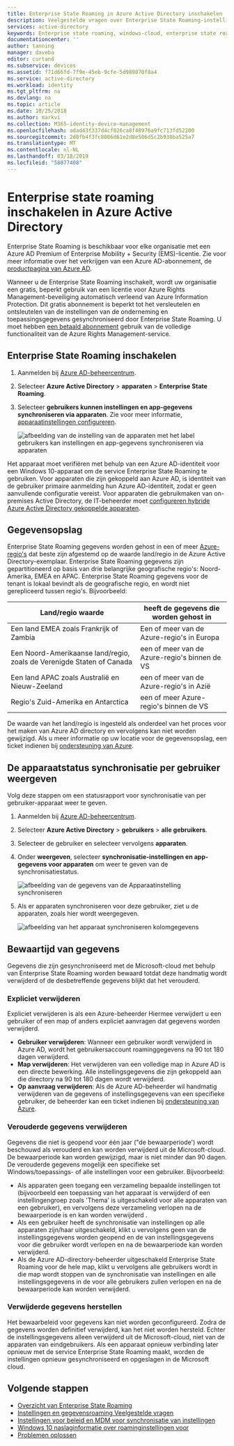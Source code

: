 ```yaml
---
title: Enterprise State Roaming in Azure Active Directory inschakelen | Microsoft Docs
description: Veelgestelde vragen over Enterprise State Roaming-instellingen in het Windows-apparaten. Enterprise State Roaming biedt gebruikers een uniforme ervaring op hun Windows-apparaten en vermindert de tijd die nodig is voor het configureren van een nieuw apparaat.
services: active-directory
keywords: Enterprise state roaming, windows-cloud, enterprise state roaming inschakelen
documentationcenter: ''
author: tanning
manager: daveba
editor: curtand
ms.subservice: devices
ms.assetid: f71d66fd-7f9e-45eb-9cfe-5d989870f8a4
ms.service: active-directory
ms.workload: identity
ms.tgt_pltfrm: na
ms.devlang: na
ms.topic: article
ms.date: 10/25/2018
ms.author: markvi
ms.collection: M365-identity-device-management
ms.openlocfilehash: adad43f337d4cf026ca8f48976a9fc713fd52200
ms.sourcegitcommit: 2d0fb4f3fc8086d61e2d8e506d5c2b930ba525a7
ms.translationtype: MT
ms.contentlocale: nl-NL
ms.lasthandoff: 03/18/2019
ms.locfileid: "58077408"
---
```

# <a name="enable-enterprise-state-roaming-in-azure-active-directory"></a>Enterprise state roaming inschakelen in Azure Active Directory
Enterprise State Roaming is beschikbaar voor elke organisatie met een Azure AD Premium of Enterprise Mobility + Security (EMS)-licentie. Zie voor meer informatie over het verkrijgen van een Azure AD-abonnement, de [productpagina van Azure AD](https://azure.microsoft.com/services/active-directory).

Wanneer u de Enterprise State Roaming inschakelt, wordt uw organisatie een gratis, beperkt gebruik van een licentie voor Azure Rights Management-beveiliging automatisch verleend van Azure Information Protection. Dit gratis abonnement is beperkt tot het versleutelen en ontsleutelen van de instellingen van de onderneming en toepassingsgegevens gesynchroniseerd door Enterprise State Roaming. U moet hebben [een betaald abonnement](https://azure.microsoft.com/pricing/details/information-protection/) gebruik van de volledige functionaliteit van de Azure Rights Management-service.

## <a name="to-enable-enterprise-state-roaming"></a>Enterprise State Roaming inschakelen

1. Aanmelden bij [Azure AD-beheercentrum](https://aad.portal.azure.com/).

1. Selecteer **Azure Active Directory** &gt; **apparaten** &gt; **Enterprise State Roaming**.

1. Selecteer **gebruikers kunnen instellingen en app-gegevens synchroniseren via apparaten**. Zie voor meer informatie, [apparaatinstellingen configureren](https://docs.microsoft.com/azure/active-directory/device-management-azure-portal).
  
   ![afbeelding van de instelling van de apparaten met het label gebruikers kan instellingen en app-gegevens synchroniseren via apparaten](./media/enterprise-state-roaming-enable/device-settings.png)
  
Het apparaat moet verifiëren met behulp van een Azure AD-identiteit voor een Windows 10-apparaat om de service Enterprise State Roaming te gebruiken. Voor apparaten die zijn gekoppeld aan Azure AD, is identiteit van de gebruiker primaire aanmelding hun Azure AD-identiteit, zodat er geen aanvullende configuratie vereist. Voor apparaten die gebruikmaken van on-premises Active Directory, de IT-beheerder moet [configureren hybride Azure Active Directory gekoppelde apparaten](https://docs.microsoft.com/azure/active-directory/devices/hybrid-azuread-join-manual-steps). 

## <a name="data-storage"></a>Gegevensopslag
Enterprise State Roaming gegevens worden gehost in een of meer [Azure-regio's](https://azure.microsoft.com/regions/) dat beste zijn afgestemd op de waarde land/regio in de Azure Active Directory-exemplaar. Enterprise State Roaming gegevens zijn gepartitioneerd op basis van drie belangrijke geografische regio's: Noord-Amerika, EMEA en APAC. Enterprise State Roaming gegevens voor de tenant is lokaal bevindt als de geografische regio, en wordt niet gerepliceerd tussen regio's.  Bijvoorbeeld:

Land/regio waarde | heeft de gegevens die worden gehost in
---------------------|-------------------------
Een land EMEA zoals Frankrijk of Zambia | Een of meer van de Azure-regio's in Europa 
Een Noord-Amerikaanse land/regio, zoals de Verenigde Staten of Canada | een of meer van de Azure-regio's binnen de VS
Een land APAC zoals Australië en Nieuw-Zeeland | een of meer van de Azure-regio's in Azië
Regio's Zuid-Amerika en Antarctica | een of meer Azure-regio's binnen de VS

De waarde van het land/regio is ingesteld als onderdeel van het proces voor het maken van Azure AD directory en vervolgens kan niet worden gewijzigd. Als u meer informatie op uw locatie voor de gegevensopslag, een ticket indienen bij [ondersteuning van Azure](https://azure.microsoft.com/support/options/).

## <a name="view-per-user-device-sync-status"></a>De apparaatstatus synchronisatie per gebruiker weergeven
Volg deze stappen om een statusrapport voor synchronisatie van per gebruiker-apparaat weer te geven.

1. Aanmelden bij [Azure AD-beheercentrum](https://aad.portal.azure.com/).

1. Selecteer **Azure Active Directory** &gt; **gebruikers** &gt; **alle gebruikers**.

1. Selecteer de gebruiker en selecteer vervolgens **apparaten**.

1. Onder **weergeven**, selecteer **synchronisatie-instellingen en app-gegevens voor apparaten** om weer te geven van de synchronisatiestatus.
  
   ![afbeelding van de gegevens van de Apparaatinstelling synchroniseren](./media/enterprise-state-roaming-enable/sync-status.png)
  
1. Als er apparaten synchroniseren voor deze gebruiker, ziet u de apparaten, zoals hier wordt weergegeven.
  
   ![afbeelding van het apparaat synchroniseren kolomgegevens](./media/enterprise-state-roaming-enable/device-status-row.png)

## <a name="data-retention"></a>Bewaartijd van gegevens
Gegevens die zijn gesynchroniseerd met de Microsoft-cloud met behulp van Enterprise State Roaming worden bewaard totdat deze handmatig wordt verwijderd of de desbetreffende gegevens blijkt dat het verouderd. 

### <a name="explicit-deletion"></a>Expliciet verwijderen
Expliciet verwijderen is als een Azure-beheerder Hiermee verwijdert u een gebruiker of een map of anders expliciet aanvragen dat gegevens worden verwijderd.

* **Gebruiker verwijderen**: Wanneer een gebruiker wordt verwijderd in Azure AD, wordt het gebruikersaccount roaminggegevens na 90 tot 180 dagen verwijderd. 
* **Map verwijderen**: Het verwijderen van een volledige map in Azure AD is een directe bewerking. Alle instellingsgegevens die zijn gekoppeld aan die directory na 90 tot 180 dagen wordt verwijderd. 
* **Op aanvraag verwijderen**: Als de Azure AD-beheerder wil handmatig verwijderen van de gegevens of instellingsgegevens van een specifieke gebruiker, de beheerder kan een ticket indienen bij [ondersteuning van Azure](https://azure.microsoft.com/support/). 

### <a name="stale-data-deletion"></a>Verouderde gegevens verwijderen
Gegevens die niet is geopend voor één jaar ("de bewaarperiode') wordt beschouwd als verouderd en kan worden verwijderd uit de Microsoft-cloud. De bewaarperiode kan worden gewijzigd, maar is niet minder dan 90 dagen. De verouderde gegevens mogelijk een specifieke set Windows/toepassings- of alle instellingen voor een gebruiker. Bijvoorbeeld:

* Als apparaten geen toegang een verzameling bepaalde instellingen tot (bijvoorbeeld een toepassing van het apparaat is verwijderd of een instellingengroep zoals 'Thema' is uitgeschakeld voor alle apparaten van een gebruiker), en vervolgens deze verzameling verlopen na de bewaarperiode is en kan worden verwijderd . 
* Als een gebruiker heeft de synchronisatie van instellingen op alle apparaten zijn/haar uitgeschakeld, klikt u vervolgens geen van de instellingsgegevens worden geopend en de van instellingsgegevens voor die gebruiker wordt verlopen en na de bewaarperiode kan worden verwijderd. 
* Als de Azure AD-directory-beheerder uitgeschakeld Enterprise State Roaming voor de hele map, klikt u vervolgens alle gebruikers wordt in die map wordt stoppen van de synchronisatie van instellingen en alle instellingsgegevens in de voor alle gebruikers zullen verlopen en na de bewaarperiode kan worden verwijderd. 

### <a name="deleted-data-recovery"></a>Verwijderde gegevens herstellen
Het bewaarbeleid voor gegevens kan niet worden geconfigureerd. Zodra de gegevens worden definitief verwijderd, kan het niet worden hersteld. Echter de instellingsgegevens alleen verwijderd uit de Microsoft-cloud, niet van de apparaten van eindgebruikers. Als een apparaat opnieuw verbinding later opnieuw met de service Enterprise State Roaming maakt, worden de instellingen opnieuw gesynchroniseerd en opgeslagen in de Microsoft cloud.

## <a name="next-steps"></a>Volgende stappen

* [Overzicht van Enterprise State Roaming](enterprise-state-roaming-overview.md)
* [Instellingen en gegevensroaming Veelgestelde vragen](enterprise-state-roaming-faqs.md)
* [Instellingen voor beleid en MDM voor synchronisatie van instellingen](enterprise-state-roaming-group-policy-settings.md)
* [Windows 10 naslaginformatie over roaminginstellingen voor](enterprise-state-roaming-windows-settings-reference.md)
* [Problemen oplossen](enterprise-state-roaming-troubleshooting.md)
